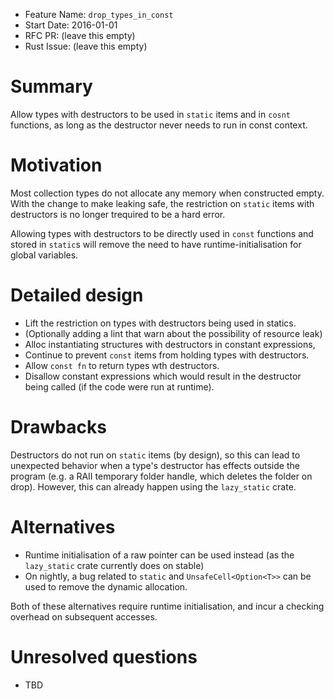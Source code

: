 - Feature Name: `drop_types_in_const`
- Start Date: 2016-01-01
- RFC PR: (leave this empty)
- Rust Issue: (leave this empty)

# Summary
[summary]: #summary

Allow types with destructors to be used in `static` items and in `cosnt` functions, as long as the destructor never needs to run in const context.

# Motivation
[motivation]: #motivation

Most collection types do not allocate any memory when constructed empty. With the change to make leaking safe, the restriction on `static` items with destructors
is no longer trequired to be a hard error.

Allowing types with destructors to be directly used in `const` functions and stored in `static`s will remove the need to have
runtime-initialisation for global variables.

# Detailed design
[design]: #detailed-design

- Lift the restriction on types with destructors being used in statics.
 - (Optionally adding a lint that warn about the possibility of resource leak)
- Alloc instantiating structures with destructors in constant expressions,
- Continue to prevent `const` items from holding types with destructors.
- Allow `const fn` to return types wth destructors.
- Disallow constant expressions which would result in the destructor being called (if the code were run at runtime).

# Drawbacks
[drawbacks]: #drawbacks

Destructors do not run on `static` items (by design), so this can lead to unexpected behavior when a type's destructor has effects outside the program (e.g. a RAII temporary folder handle, which deletes the folder on drop). However, this can already happen using the `lazy_static` crate.

# Alternatives
[alternatives]: #alternatives

- Runtime initialisation of a raw pointer can be used instead (as the `lazy_static` crate currently does on stable)
- On nightly, a bug related to `static` and `UnsafeCell<Option<T>>` can be used to remove the dynamic allocation.

Both of these alternatives require runtime initialisation, and incur a checking overhead on subsequent accesses.

# Unresolved questions
[unresolved]: #unresolved-questions

- TBD
